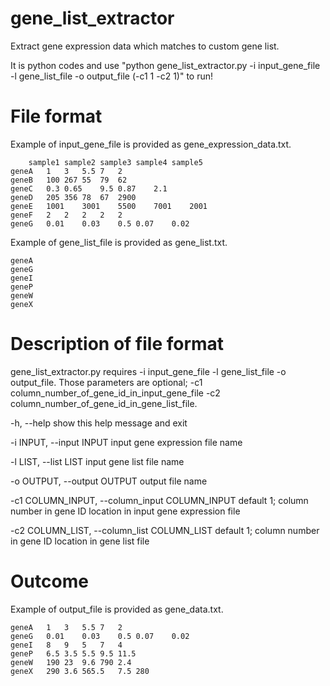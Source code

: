 # gene_list_extractor
Extract gene expression data which matches to custom gene list.

It is python codes and use "python gene_list_extractor.py -i input_gene_file -l gene_list_file -o output_file (-c1 1 -c2 1)" to run!

# File format
Example of input_gene_file is provided as gene_expression_data.txt. 

		sample1	sample2	sample3	sample4	sample5
	geneA	1	3	5.5	7	2
	geneB	100	267	55	79	62
	geneC	0.3	0.65	9.5	0.87	2.1
	geneD	205	356	78	67	2900
	geneE	1001	3001	5500	7001	2001
	geneF	2	2	2	2	2
	geneG	0.01	0.03	0.5	0.07	0.02

Example of gene_list_file is provided as gene_list.txt.

	geneA
	geneG
	geneI
	geneP
	geneW
	geneX

# Description of file format
gene_list_extractor.py requires -i input_gene_file -l gene_list_file -o output_file. Those parameters are optional; -c1 column_number_of_gene_id_in_input_gene_file -c2 column_number_of_gene_id_in_gene_list_file.

 -h, --help            show this help message and exit
 
 -i INPUT, --input INPUT		input gene expression file name
 
 -l LIST, --list LIST		input gene list file name
 
 -o OUTPUT, --output OUTPUT		output file name
 
 -c1 COLUMN_INPUT, --column_input COLUMN_INPUT		default 1; column number in gene ID location in input gene expression file
 
 -c2 COLUMN_LIST, --column_list COLUMN_LIST		default 1; column number in gene ID location in gene list file

# Outcome
Example of output_file is provided as gene_data.txt.

	geneA	1	3	5.5	7	2
	geneG	0.01	0.03	0.5	0.07	0.02
	geneI	8	9	5	7	4
	geneP	6.5	3.5	5.5	9.5	11.5
	geneW	190	23	9.6	790	2.4
	geneX	290	3.6	565.5	7.5	280



